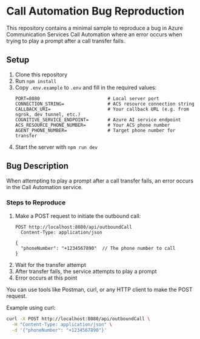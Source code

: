 # Call Automation Bug Reproduction

This repository contains a minimal sample to reproduce a bug in Azure Communication Services Call Automation where an error occurs when trying to play a prompt after a call transfer fails.

## Setup

1. Clone this repository
2. Run `npm install`
3. Copy `.env.example` to `.env` and fill in the required values:
   ```
   PORT=8080                         # Local server port
   CONNECTION_STRING=                # ACS resource connection string
   CALLBACK_URI=                     # Your callback URL (e.g. from ngrok, dev tunnel, etc.)
   COGNITIVE_SERVICE_ENDPOINT=       # Azure AI service endpoint
   ACS_RESOURCE_PHONE_NUMBER=        # Your ACS phone number
   AGENT_PHONE_NUMBER=               # Target phone number for transfer
   ```
4. Start the server with `npm run dev`

## Bug Description

When attempting to play a prompt after a call transfer fails, an error occurs in the Call Automation service.

### Steps to Reproduce

1. Make a POST request to initiate the outbound call:
   ```
   POST http://localhost:8080/api/outboundCall
	 Content-Type: application/json

   {
     "phoneNumber": "+1234567890"  // The phone number to call
   }
   ```
2. Wait for the transfer attempt
3. After transfer fails, the service attempts to play a prompt
4. Error occurs at this point

You can use tools like Postman, curl, or any HTTP client to make the POST request.

Example using curl:
```bash
curl -X POST http://localhost:8080/api/outboundCall \
  -H "Content-Type: application/json" \
  -d '{"phoneNumber": "+1234567890"}'
```
